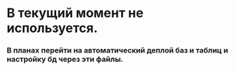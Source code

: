 # В текущий момент не используется.
### В планах перейти на автоматический деплой баз и таблиц и настройку бд через эти файлы. 